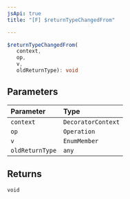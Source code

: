 ```yaml
---
jsApi: true
title: "[F] $returnTypeChangedFrom"

---
```

```ts
$returnTypeChangedFrom(
   context, 
   op, 
   v, 
   oldReturnType): void
```

## Parameters

| Parameter | Type |
| :------ | :------ |
| `context` | `DecoratorContext` |
| `op` | `Operation` |
| `v` | `EnumMember` |
| `oldReturnType` | `any` |

## Returns

`void`
